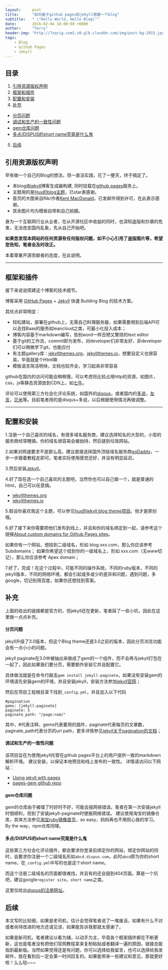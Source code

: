 ```yaml
---
layout:     post
title:      "如何基于github pages和jekyll搭建一个blog"
subtitle:   " \"Hello World, Hello Blog\""
date:       2016-02-04 18:00:00 +0800
author:     "Terry"
header-img: "http://7xqrig.com1.z0.glb.clouddn.com/img/post-bg-2015.jpg"
tags:
    - Blog
    - Github Pages
    - Jekyll
---
```


## 目录

1. [引用资源版权声明](#section-1)
2. [框架和插件](#section-2)
3. [配置和安装](#section-3)
4. [补充](#section-4)
* [分页问题](#section-5)
* [调试和生产的一致性问题](#section-6)
* [gem仓库问题](#gem)
* [多点/DISPUS的short name究竟是什么鬼](#dispusshort-name)
5. [后续](#section-7)

## 引用资源版权声明

早有做一个自己的Blog的想法，但一直没实践，花了一整天，终于搞定了。

* 本blog由[jekyll](https://jekyllrb.com/)博客生成器构建, 同时挂载在[github pages](https://pages.github.com/)服务上。
* 主题用的是[Hux的blog主题](https://github.com/Huxpro/huxpro.github.io)，已star表感谢。
* 首页的大图来自flikr作者[Kent MacDonald](https://www.flickr.com/photos/67617854@N04/)，已发邮件得到许可，在此表示感谢。
* 其余图片均为模板自带和自己拍摄。

身为一个互联网行业从业者，在从开源社区中收益的同时，也深知盗版和抄袭的危害，无法改变国内乱象，先从自己开始吧。

**如果您发现本网站的任何资源有任何版权问题，如不小心引用了盗版图片等，希望您告知，笔者会及时改正。**

本着尊重开源贡献者的态度，在此说明。

---

## 框架和插件

接下来说说搭建这个博客的技术细节。  

博客采用 [GitHub Pages](https://pages.github.com/) + [Jekyll](http://jekyllrb.com/) 快速 Building Blog 的技术方案。

其优点非常明显：

* 轻松建站，部署在github上，无需自己料理服务器，如果需要用到后端API可以去找Baas的服务如leancloud之类，可最小化投入成本；
* 博客内容基于markdown编写，告别word一样丑陋又繁琐的text editor
* 基于git的工作流，commit即为发布，对developer们非常友好，非developer们可以稍微学下git，也能应付
* 有主题gallery库：[jekyllthemes.org](http://jekyllthemes.org/)，[jekyllthemes.io](http://jekyllthemes.io/)，想要自定义也很容易，毕竟就是个Html嘛
* 模板语言简洁明快，文档也较齐全，学习起来非常容易

github在国内的访问可能会稍稍慢，可以考虑将比较占用http的资源，如图片，css，js等静态资源放到CDN上，如[七牛](http://www.qiniu.com)。

评论可以使用第三方社会化评论系统，如国外的[disqus](https://disqus.com/)，或者国内的[多说](http://duoshuo.com/)，[友言](http://uyan.cc/)，[贝米](http://baye.me/)等。目前笔者用的是disqus+多说，以后根据使用情况再做调整。

---

## 配置和安装

1.注册一个自己喜欢的域名，有很多域名服务商，建议选择知名的大型的，小型的服务商经常瞎搞，你的域名很容易会被劫持，然后链到垃圾网站。

2.如果对网速要求不是那么高，建议直接选择国外顶级域名服务商[goDaddy](https://www.godaddy.com/)，一步一步跟着教程走即可。笔者实际使用感觉还好，并没有明显延迟。

3.然后安装[Jekyll](http://jekyllrb.com/)。

4.好了现在选一个自己喜欢的主题吧，当然你也可以自己做一个，就是普通的html，自己可以任意搞。

* [jekyllthemes.org](http://jekyllthemes.org/)
* [jekyllthemes.io](http://jekyllthemes.io/)

5.假设你喜欢我这个主题，可以参见[hux的jekyll blog theme项目](https://github.com/Huxpro/huxpro.github.io)。他才是原创哦。

6.好了接下来你需要把他们发布到线上，并且和你的域名绑定到一起，请参考这个链接[About custom domains for Github Pages sites](https://help.github.com/articles/about-custom-domains-for-github-pages-sites/)。

>
如果你有一个网站，想挂到二级域名，形如 blog.xxx.com，那么你应该参考 Subdomains；
如果你希望这个挂到你的一级域名上，形如 xxx.com（无www切记），那么你应该参考 Apex domain；

7.好了，完成！在这个过程中，可能不同的操作系统，不同的ruby版本，不同的jekyll版本，不同的网络环境，都会引起或多或少的差异和问题，遇到问题，多google，切记别用百度，如果你还想找到答案。

## 补充

上面的给出的链接都是官方的，但jekyll还在更新，笔者踩了一些小坑，因此在这里做一点点补充。

#### 分页问题

jekyll升级了3.0版本，但这个Blog theme还是3.0之前的版本，因此分页浏览功能会有一点小小的问题。

jekyll paginate在3.0中被抽出来做成了gem的一个组件，而不会再与jekyll打包在一起了，因此如果我们要分页，需要额外安装它并且配置它。

具体做法就是在命令行敲击`gem install jekyll-paginate`，如果没有安装gem的环境请先安装gem的环境，并且安装jekyll，安装方法参加[jekyll官网](http://jekyllrb.com/)；

然后在项目工程根目录下找到`_config.yml`，并且加入以下代码

    #pagination
    gems: [jekyll-paginate]
    paginate: 5
    paginate_path: "/page:num/"

其中，#代表注释，gems代表要用的插件，paginate代表每页的文章数，paginate_path代表分页的url path，更多详情参见[jekyll关于pagination的文档](http://jekyllrb.com/docs/pagination/)；

#### 调试和生产的一致性问题

该项目旨在为使用jekyll托管在github pages平台上的用户提供一致的markdown解析环境。
建议安装，以保证本地预览和线上发布的一致性。
详情请访问以下网站：

* [Using jekyll with pages](https://help.github.com/articles/using-jekyll-with-pages/)
* [pages-gem github repo](https://github.com/github/pages-gem)

#### gem仓库问题

gem的仓库由于被墙了时好时不好，可能会报网络错误。笔者在第一次安装jekyll时很顺利，但到了安装jekyll-paginate时便报网络错误。
建议使用淘宝的镜像仓库，具体方法参见[淘宝ruby镜像首页](https://ruby.taobao.org/)，so easy，妈妈再也不用担心我的学习。
By the way，npm仓库同理。

#### 多点/DISPUS的short name究竟是什么鬼

这些第三方社会化评论插件，都会要求你登录后绑定你的网站，绑定你网站的同时，会要求你注册一个二级域名形如`abcd.dispus.com`，此时`abcd`即为你的short name，在`_config.yml`中写的也是这个short name。

而这个注册二级域名的页面都很难找，并且有的还会链到404页面。算是一个坑吧，建议google`register site`，`short name`之类。

这里仅给出[dispus的注册网址](https://disqus.com/admin/create/)。

## 后续

本文写的比较细，如果是老司机，估计会觉得笔者说了一堆废话，如果有什么不对或者尚待改进的地方还请见谅，如果能告诉我那就太感谢了。

如果是新司机，笔者建议以看为辅，以动手为主，毕竟各个框架插件都在不断更新，这也是笔者没有把他们官网教程拿来复制粘贴或者翻译一遍的原因，链接总能指到最新版。当然如果觉得还是有问题，你可以选择给我留言，也可以选择给我发邮件，我在看到后一定会第一时间回复的。如果能带来一些建议和意见，那就更好啦！么么哒~~~
